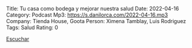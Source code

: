 Title: Tu casa como bodega y mejorar nuestra salud
Date: 2022-04-16
Category: Podcast
Mp3: https://s.danilorca.com/2022-04-16.mp3
Company: Tienda House, Goota
Person: Ximena Tamblay, Luis Rodriguez
Tags: Salud
Rating: 0

<a href="https://s.danilorca.com/2022-04-16.mp3" type="audio/mpeg">
Escuchar
</a>
